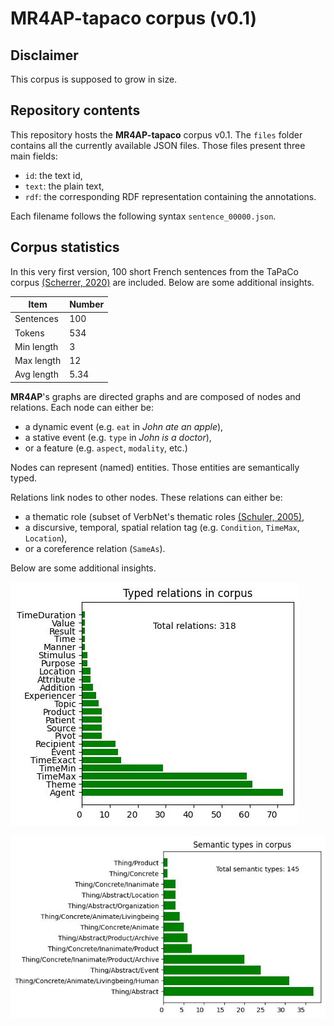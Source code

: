 # MR4AP-tapaco corpus (v0.1)

## Disclaimer

This corpus is supposed to grow in size.

## Repository contents

This repository hosts the __MR4AP-tapaco__ corpus v0.1. The `files` folder contains all
the currently available JSON files. Those files present three main fields:
* `id`: the text id,
* `text`: the plain text,
* `rdf`: the corresponding RDF representation containing the annotations.

Each filename follows the following syntax `sentence_00000.json`.

## Corpus statistics

In this very first version, 100 short French sentences from the TaPaCo corpus 
[(Scherrer, 2020)](https://helda.helsinki.fi/bitstream/handle/10138/327739/multitatoeba_lrec2020.pdf?sequence=1) 
are included. Below are some additional insights.

| Item       | Number |
|------------|--------|
| Sentences  | 100    |
| Tokens     | 534    |
| Min length | 3      |
| Max length | 12     |
| Avg length | 5.34   |

__MR4AP__'s graphs are directed graphs and are composed of nodes and relations. Each node can either be:
* a dynamic event (e.g. `eat` in _John ate an apple_),
* a stative event (e.g. `type` in _John is a doctor_),
* or a feature (e.g. `aspect`, `modality`, etc.)

Nodes can represent (named) entities. Those entities are semantically typed.

Relations link nodes to other nodes. These relations can either be:
* a thematic role (subset of VerbNet's thematic roles 
[(Schuler, 2005)](https://www.proquest.com/openview/7ca4b1b9093522a7d8089ff2e987e74e/1?pq-origsite=gscholar&cbl=18750&diss=y),
* a discursive, temporal, spatial relation tag (e.g. `Condition`, `TimeMax`, `Location`),
* or a coreference relation (`SameAs`).

Below are some additional insights.

![Roles in corpus](img/roles.jpg "Roles in corpus")

![Semantic types in corpus](img/types.jpg "Semantic types in corpus")


